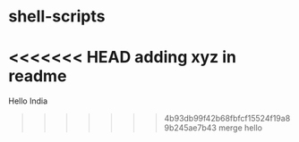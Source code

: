# shell-scripts
<<<<<<< HEAD
adding xyz in readme
=======
Hello India
>>>>>>> 4b93db99f42b68fbfcf15524f19a89b245ae7b43
merge
hello
